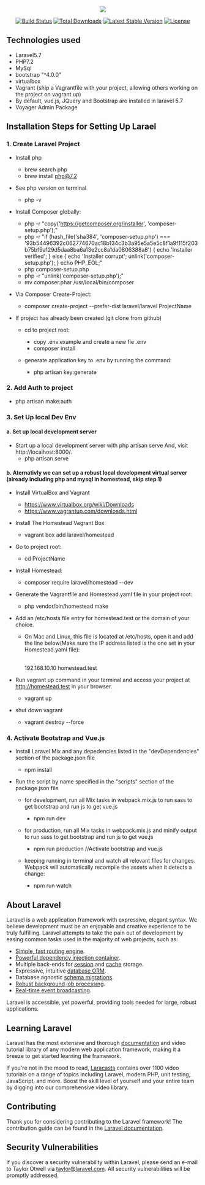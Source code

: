 <p align="center"><img src="https://laravel.com/assets/img/components/logo-laravel.svg"></p>

<p align="center">
<a href="https://travis-ci.org/laravel/framework"><img src="https://travis-ci.org/laravel/framework.svg" alt="Build Status"></a>
<a href="https://packagist.org/packages/laravel/framework"><img src="https://poser.pugx.org/laravel/framework/d/total.svg" alt="Total Downloads"></a>
<a href="https://packagist.org/packages/laravel/framework"><img src="https://poser.pugx.org/laravel/framework/v/stable.svg" alt="Latest Stable Version"></a>
<a href="https://packagist.org/packages/laravel/framework"><img src="https://poser.pugx.org/laravel/framework/license.svg" alt="License"></a>
</p>

## Technologies used 

- Laravel5.7
- PHP7.2
- MySql
- bootstrap  "^4.0.0"
- virtualbox
- Vagrant (ship a Vagrantfile with your project, allowing others working on the project on vagrant up)
- By default, vue.js, JQuery and Bootstrap are installed in laravel 5.7
- Voyager Admin Package

## Installation Steps for Setting Up Larael

### 1. Create Laravel Project 

- Install php
  - brew search php
  - brew install php@7.2

- See php version on terminal 
  - php -v

- Install Composer globally:

  - php -r "copy('https://getcomposer.org/installer', 'composer-setup.php');"
  - php -r "if (hash_file('sha384', 'composer-setup.php') === '93b54496392c062774670ac18b134c3b3a95e5a5e5c8f1a9f115f203b75bf9a129d5daa8ba6a13e2cc8a1da0806388a8') { echo 'Installer verified'; } else { echo 'Installer corrupt'; unlink('composer-setup.php'); } echo PHP_EOL;"
  - php composer-setup.php
  - php -r "unlink('composer-setup.php');"
  - mv composer.phar /usr/local/bin/composer
  
  
- Via Composer Create-Project:

  - composer create-project --prefer-dist laravel/laravel ProjectName

- If project has already been created (git clone from github)

  - cd to project root:
    - copy .env.example and create a new fie .env
    - composer install

  - generate application key to .env by running the command:
     - php artisan key:generate

### 2. Add Auth to project
  
  - php artisan make:auth

### 3. Set Up local Dev Env

#### a. Set up local development server
- Start up a local development server with php artisan serve And, visit http://localhost:8000/.
  - php artisan serve 
  
#### b. Aternativly we can set up a robust local development virtual server (already including php and mysql in homestead, skip step 1)

- Install VirtualBox and Vagrant 
  - https://www.virtualbox.org/wiki/Downloads
  - https://www.vagrantup.com/downloads.html
  
- Install The Homestead Vagrant Box
  - vagrant box add laravel/homestead
  
- Go to project root:
  - cd ProjectName
  
- Install Homestead:
  - composer require laravel/homestead --dev 
  
- Generate the Vagrantfile and Homestead.yaml file in your project root:
  - php vendor/bin/homestead make  
  
- Add an /etc/hosts file entry for homestead.test or the domain of your choice.
  - On Mac and Linux, this file is located at /etc/hosts, open it and add the line below(Make sure the IP address listed is the one set in your Homestead.yaml file):
  
    <br> 192.168.10.10  homestead.test
  
- Run vagrant up command in your terminal and access your project at  http://homestead.test in your browser.  
  - vagrant up

- shut down vagrant
  - vagrant destroy --force 




### 4. Activate Bootstrap and Vue.js
- Install Laravel Mix and any depedencies listed in the "devDependencies" section of the package.json file
   - npm install
   
- Run the script by name specified in the "scripts" section of the package.json file
   - for development, run all Mix tasks in webpack.mix.js to run sass to get bootstrap and run js to get vue.js 
     - npm run dev 

   - for production, run all Mix tasks in webpack.mix.js and minify output to run sass to get bootstrap and run js to get vue.js 
     - npm run production //Activate bootstrap and vue.js
   
   - keeping running in terminal and watch all relevant files for changes. Webpack will automatically recompile the assets when it detects a change:
     - npm run watch




## About Laravel

Laravel is a web application framework with expressive, elegant syntax. We believe development must be an enjoyable and creative experience to be truly fulfilling. Laravel attempts to take the pain out of development by easing common tasks used in the majority of web projects, such as:

- [Simple, fast routing engine](https://laravel.com/docs/routing).
- [Powerful dependency injection container](https://laravel.com/docs/container).
- Multiple back-ends for [session](https://laravel.com/docs/session) and [cache](https://laravel.com/docs/cache) storage.
- Expressive, intuitive [database ORM](https://laravel.com/docs/eloquent).
- Database agnostic [schema migrations](https://laravel.com/docs/migrations).
- [Robust background job processing](https://laravel.com/docs/queues).
- [Real-time event broadcasting](https://laravel.com/docs/broadcasting).

Laravel is accessible, yet powerful, providing tools needed for large, robust applications.

## Learning Laravel

Laravel has the most extensive and thorough [documentation](https://laravel.com/docs) and video tutorial library of any modern web application framework, making it a breeze to get started learning the framework.

If you're not in the mood to read, [Laracasts](https://laracasts.com) contains over 1100 video tutorials on a range of topics including Laravel, modern PHP, unit testing, JavaScript, and more. Boost the skill level of yourself and your entire team by digging into our comprehensive video library.



## Contributing

Thank you for considering contributing to the Laravel framework! The contribution guide can be found in the [Laravel documentation](https://laravel.com/docs/contributions).

## Security Vulnerabilities

If you discover a security vulnerability within Laravel, please send an e-mail to Taylor Otwell via [taylor@laravel.com](mailto:taylor@laravel.com). All security vulnerabilities will be promptly addressed.

